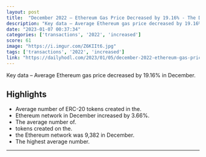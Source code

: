 ```yaml
---
layout: post
title:  "December 2022 – Ethereum Gas Price Decreased by 19.16% - The Daily Hodl"
description: "Key data – Average Ethereum gas price decreased by 19.16% in December."
date: "2023-01-07 00:37:34"
categories: ['transactions', '2022', 'increased']
score: 61
image: "https://i.imgur.com/Z6KIIt6.jpg"
tags: ['transactions', '2022', 'increased']
link: "https://dailyhodl.com/2023/01/05/december-2022-ethereum-gas-price-decreased-by-19-16/"
---
```


Key data – Average Ethereum gas price decreased by 19.16% in December.

## Highlights

- Average number of ERC-20 tokens created in the.
- Ethereum network in December increased by 3.66%.
- The average number of.
- tokens created on the.
- the Ethereum network was 9,382 in December.
- The highest average number.

---
